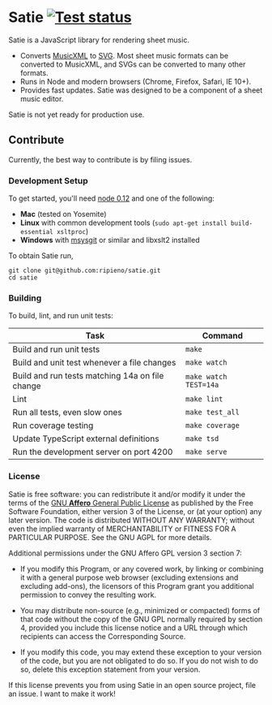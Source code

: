 Satie [![Test status][test_status]][test_link]
==============================================

Satie is a JavaScript library for rendering sheet music.

* Converts [MusicXML][musicxml] to [SVG][svg]. Most sheet music formats can be converted to MusicXML, and SVGs can be converted to many other formats.
* Runs in Node and modern browsers (Chrome, Firefox, Safari, IE 10+).
* Provides fast updates. Satie was designed to be a component of a sheet music editor.

Satie is not yet ready for production use.

## Contribute
Currently, the best way to contribute is by filing issues.

### Development Setup
To get started, you'll need [node 0.12](https://nodejs.org) and one of the following:

 - **Mac** (tested on Yosemite)
 - **Linux** with common development tools (`sudo apt-get install build-essential xsltproc`)
 - **Windows** with [msysgit](https://github.com/msysgit/msysgit/releases/) or similar and libxslt2 installed

To obtain Satie run,

```
git clone git@github.com:ripieno/satie.git
cd satie
```

### Building
To build, lint, and run unit tests:

| Task                                                | Command               |
|-----------------------------------------------------|-----------------------|
| Build and run unit tests                            | `make`                |
| Build and unit test whenever a file changes         | `make watch`          |
| Build and run tests matching 14a on file change     | `make watch TEST=14a` |
| Lint                                                | `make lint`           |
| Run all tests, even slow ones                       | `make test_all`       |
| Run coverage testing                                | `make coverage`       |
| Update TypeScript external definitions              | `make tsd`            |
| Run the development server on port 4200             | `make serve`          |

### License
Satie is free software: you can redistribute it and/or modify it under the terms of
the [GNU **Affero** General Public License][agpl] as published by the Free Software
Foundation, either version 3 of the License, or (at your option) any later version.
The code is distributed WITHOUT ANY WARRANTY; without even the implied warranty of
MERCHANTABILITY or FITNESS FOR A PARTICULAR PURPOSE. See the GNU AGPL for more details.

Additional permissions under the GNU Affero GPL version 3 section 7:

 - If you modify this Program, or any covered work, by linking or combining it
with a general purpose web browser (excluding extensions and excluding add-ons),
the licensors of this Program grant you additional permission to convey the
resulting work.

 - You may distribute non-source (e.g., minimized or compacted) forms of
that code without the copy of the GNU GPL normally required by
section 4, provided you include this license notice and a URL
through which recipients can access the Corresponding Source.

 - If you modify this code, you may extend these exception to your version
of the code, but you are not obligated to do so. If you do not wish to do so,
delete this exception statement from your version.

If this license prevents you from using Satie in an open source project,
file an issue. I want to make it work!

[test_status]: https://travis-ci.org/ripieno/satie.svg?branch=master
[test_link]: https://travis-ci.org/ripieno/satie
[musicxml_test_suite]: http://www.lilypond.org/doc/v2.18/input/regression/musicxml/collated-files.html
[agpl]: LICENSE.md
[musicxml]: http://en.wikipedia.org/wiki/MusicXML
[svg]: http://en.wikipedia.org/wiki/Scalable_Vector_Graphics
